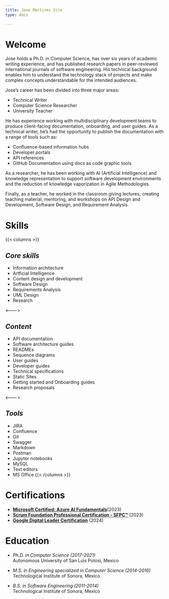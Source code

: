 ```yaml
--- 
title: Jose Martinez Site
type: docs

--- 
```


# **Welcome** 

Jose holds a Ph.D. in Computer Science, has over six years of academic writing experience, and has published research papers in peer-reviewed international journals of software engineering. His technical background enables him to understand the technology stack of projects and make complex concepts understandable for the intended audiences.

Jose’s career has been divided into three major areas:
 * Technical Writer
 * Computer Science Researcher
 * University Teacher

He has experience working with multidisciplinary development teams to produce client-facing documentation, onboarding, and user guides. As a technical writer, he’s had the opportunity to publish the documentation with a range of tools such as: 
  - Confluence-based information hubs
  - Developer portals
  - API references
  - GitHub Documentation using docs as code graphic tools 

As a researcher, he has been working with AI (Artificial Intelligence) and knowledge representation to support software development environments and the reduction of knowledge vaporization in Agile Methodologies.

Finally, as a teacher, he worked in the classroom giving lectures, creating teaching material, mentoring, and workshops on API Design and Development, Software Design, and Requirement Analysis.


# **Skills**
{{< columns >}} <!-- begin columns block -->
## *Core skills*
- Information architecture
- Artficial Intelligence 
- Content design and development
- Software Design 
- Requirements Analysis 
- UML Design 
- Research 

<---> <!-- magic separator, between columns -->

## *Content*
- API documentation
- Software architecture guides
- READMEs
- Sequence diagrams
- User guides
- Developer guides
- Technical specifications
- Static Sites
- Getting started and Onboarding guides
- Research proposals 

<---> <!-- magic separator, between columns -->

## *Tools*
- JIRA
- Confluence
- Git
- Swagger
- Markdown
- Postman
- Jupyter notebooks
- MySQL
- Text editors
- MS Office
{{< /columns >}}

# **Certifications** 
- [**Microsoft Certified: Azure AI Fundamentals**](https://www.credly.com/badges/2a2f20d3-1f9e-40b4-9e0a-f06929ee3262/public_url)(2023)
- [**Scrum Foundation Professional Certification - SFPC™**](https://www.credly.com/badges/92a83019-f0f3-4be2-821d-e167521b92ed/public_url) (2023)
- [**Google Digital Leader Certification**](https://www.credly.com/badges/2a4e69b8-ca74-4f05-9e21-e488bd1c333a/public_url) (2024)


# **Education**

- *Ph.D. in Computer Science (2017-2021)* \
  Autonomous University of San Luis Potosi, Mexico 

- *M.S. in Engineering specialized in Computer Science (2014-2016)* \
  Technological Institute of Sonora, Mexico 

- *B.S. in Software Engineering (2011-2014)* \
  Technological Institute of Sonora, Mexico
